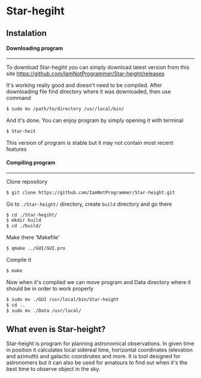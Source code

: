 # Star-hegiht


## Instalation

#### Downloading program

---

To download Star-hegiht you can simply download latest version from this site
https://github.com/IamNotProgrammer/Star-height/releases

It's working really good and doesn't need to be compiled. After downloading file find directory where it was downloaded,
then use command
```sh
$ sudo mv /path/to/directory /usr/local/bin/
```
And it's done. You can enjoy program by simply opening it with terminal
```sh
$ Star-heit
```
This version of program is stable but it may not contain most recent features



#### Compiling program

---

Clone repository
```sh
$ git clone https://github.com/IamNotProgrammer/Star-height.git
```
Go to `./Star-height/` directory, create `build` directory and go there
```sh
$ cd ./Star-hegiht/
$ mkdir build
$ cd ./build/
```
Make there 'Makefile'
```sh
$ qmake ../GUI/GUI.pro
```
Compile it
```sh
$ make
```
Now when it's compiled we can move program and Data directory where it should be in order to work properly

```sh
$ sudo mv ./GUI /usr/local/bin/Star-height
$ cd ..
$ sudo mv ./Data /usr/local/
```

## What even is Star-height?

Star-height is program for planning astronomical observations. In given time in position it calculates local sidereal time, horizontal coordinates (elevation and azimuth) and galactic coordinates and more.
It is tool designed for astronomers but it can also be used for amatours to find out when it's the best time to observe object in the sky.


